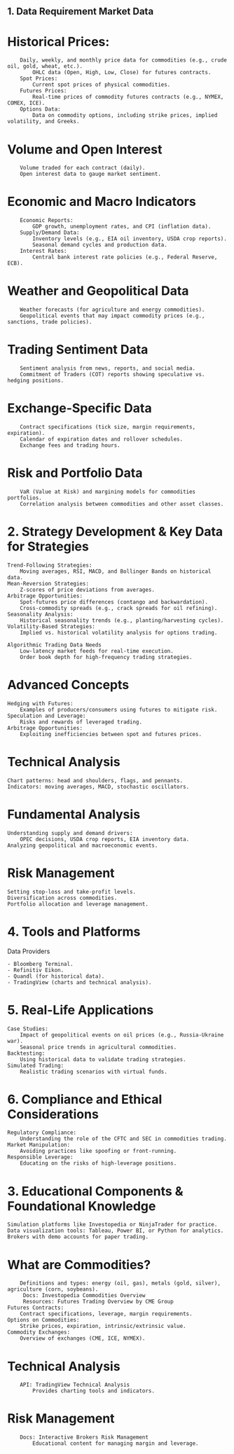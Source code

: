 ## 1. Data Requirement Market Data

   # Historical Prices:
        Daily, weekly, and monthly price data for commodities (e.g., crude oil, gold, wheat, etc.).
            OHLC data (Open, High, Low, Close) for futures contracts.
        Spot Prices:
            Current spot prices of physical commodities.
        Futures Prices:
            Real-time prices of commodity futures contracts (e.g., NYMEX, COMEX, ICE).
        Options Data:
            Data on commodity options, including strike prices, implied volatility, and Greeks.

   # Volume and Open Interest
        Volume traded for each contract (daily).
        Open interest data to gauge market sentiment.

   # Economic and Macro Indicators
        Economic Reports:
            GDP growth, unemployment rates, and CPI (inflation data).
        Supply/Demand Data:
            Inventory levels (e.g., EIA oil inventory, USDA crop reports).
            Seasonal demand cycles and production data.
        Interest Rates:
            Central bank interest rate policies (e.g., Federal Reserve, ECB).

   # Weather and Geopolitical Data
        Weather forecasts (for agriculture and energy commodities).
        Geopolitical events that may impact commodity prices (e.g., sanctions, trade policies).

   # Trading Sentiment Data
        Sentiment analysis from news, reports, and social media.
        Commitment of Traders (COT) reports showing speculative vs. hedging positions.

   # Exchange-Specific Data
        Contract specifications (tick size, margin requirements, expiration).
        Calendar of expiration dates and rollover schedules.
        Exchange fees and trading hours.

   # Risk and Portfolio Data
        VaR (Value at Risk) and margining models for commodities portfolios.
        Correlation analysis between commodities and other asset classes.

# 2. Strategy Development & Key Data for Strategies

    Trend-Following Strategies:
        Moving averages, RSI, MACD, and Bollinger Bands on historical data.
    Mean-Reversion Strategies:
        Z-scores of price deviations from averages.
    Arbitrage Opportunities:
        Spot-futures price differences (contango and backwardation).
        Cross-commodity spreads (e.g., crack spreads for oil refining).
    Seasonality Analysis:
        Historical seasonality trends (e.g., planting/harvesting cycles).
    Volatility-Based Strategies:
        Implied vs. historical volatility analysis for options trading.

    Algorithmic Trading Data Needs
        Low-latency market feeds for real-time execution.
        Order book depth for high-frequency trading strategies.

# Advanced Concepts

    Hedging with Futures:
        Examples of producers/consumers using futures to mitigate risk.
    Speculation and Leverage:
        Risks and rewards of leveraged trading.
    Arbitrage Opportunities:
        Exploiting inefficiencies between spot and futures prices.

# Technical Analysis

    Chart patterns: head and shoulders, flags, and pennants.
    Indicators: moving averages, MACD, stochastic oscillators.

# Fundamental Analysis

    Understanding supply and demand drivers:
        OPEC decisions, USDA crop reports, EIA inventory data.
    Analyzing geopolitical and macroeconomic events.

# Risk Management

    Setting stop-loss and take-profit levels.
    Diversification across commodities.
    Portfolio allocation and leverage management.

# 4. Tools and Platforms
Data Providers

    - Bloomberg Terminal.
    - Refinitiv Eikon.
    - Quandl (for historical data).
    - TradingView (charts and technical analysis).

# 5. Real-Life Applications

    Case Studies:
        Impact of geopolitical events on oil prices (e.g., Russia-Ukraine war).
        Seasonal price trends in agricultural commodities.
    Backtesting:
        Using historical data to validate trading strategies.
    Simulated Trading:
        Realistic trading scenarios with virtual funds.

# 6. Compliance and Ethical Considerations

    Regulatory Compliance:
        Understanding the role of the CFTC and SEC in commodities trading.
    Market Manipulation:
        Avoiding practices like spoofing or front-running.
    Responsible Leverage:
        Educating on the risks of high-leverage positions.


# 3. Educational Components  & Foundational Knowledge
    Simulation platforms like Investopedia or NinjaTrader for practice.
    Data visualization tools: Tableau, Power BI, or Python for analytics.
    Brokers with demo accounts for paper trading.

  # What are Commodities?
        Definitions and types: energy (oil, gas), metals (gold, silver), agriculture (corn, soybeans).
         Docs: Investopedia Commodities Overview
         Resources: Futures Trading Overview by CME Group
    Futures Contracts:
        Contract specifications, leverage, margin requirements.
    Options on Commodities:
        Strike prices, expiration, intrinsic/extrinsic value.
    Commodity Exchanges:
        Overview of exchanges (CME, ICE, NYMEX).

  # Technical Analysis

        API: TradingView Technical Analysis
            Provides charting tools and indicators.

   # Risk Management
        Docs: Interactive Brokers Risk Management
            Educational content for managing margin and leverage.
